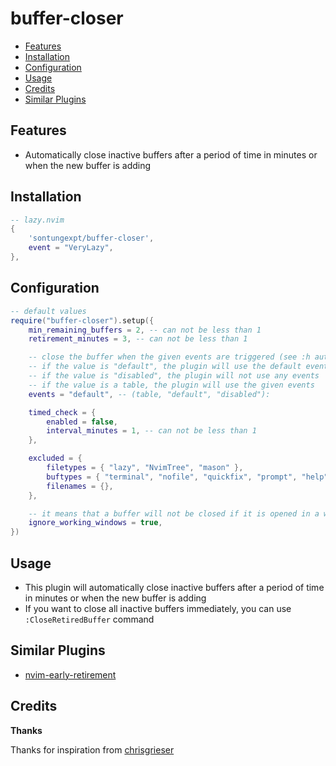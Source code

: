 # buffer-closer

<!--toc:start-->

- [Features](#features)
- [Installation](#installation)
- [Configuration](#configuration)
- [Usage](#usage)
- [Credits](#credits)
- [Similar Plugins](#similar-plugins)

<!--toc:end-->

## Features

- Automatically close inactive buffers after a period of time in minutes or when the new buffer is adding

## Installation

```lua
-- lazy.nvim
{
    'sontungexpt/buffer-closer',
	event = "VeryLazy",
},
```

## Configuration

```lua
-- default values
require("buffer-closer").setup({
	min_remaining_buffers = 2, -- can not be less than 1
	retirement_minutes = 3, -- can not be less than 1

	-- close the buffer when the given events are triggered (see :h autocmd-events)
	-- if the value is "default", the plugin will use the default events
	-- if the value is "disabled", the plugin will not use any events
	-- if the value is a table, the plugin will use the given events
	events = "default", -- (table, "default", "disabled"):

	timed_check = {
		enabled = false,
		interval_minutes = 1, -- can not be less than 1
	},

	excluded = {
		filetypes = { "lazy", "NvimTree", "mason" },
		buftypes = { "terminal", "nofile", "quickfix", "prompt", "help" },
		filenames = {},
	},

	-- it means that a buffer will not be closed if it is opened in a window
	ignore_working_windows = true,
})
```

## Usage

- This plugin will automatically close inactive buffers after a period of time in minutes or when the new buffer is adding
- If you want to close all inactive buffers immediately, you can use `:CloseRetiredBuffer` command

## Similar Plugins

- [nvim-early-retirement](https://github.com/chrisgrieser/nvim-early-retirement)

## Credits

**Thanks**

Thanks for inspiration from [chrisgrieser](https://github.com/chrisgrieser/nvim-early-retirement)
